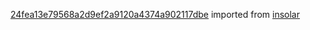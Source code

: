[24fea13e79568a2d9ef2a9120a4374a902117dbe](https://github.com/insolar/insolar/commit/24fea13e79568a2d9ef2a9120a4374a902117dbe) imported from [insolar](https://github.com/insolar/insolar)
